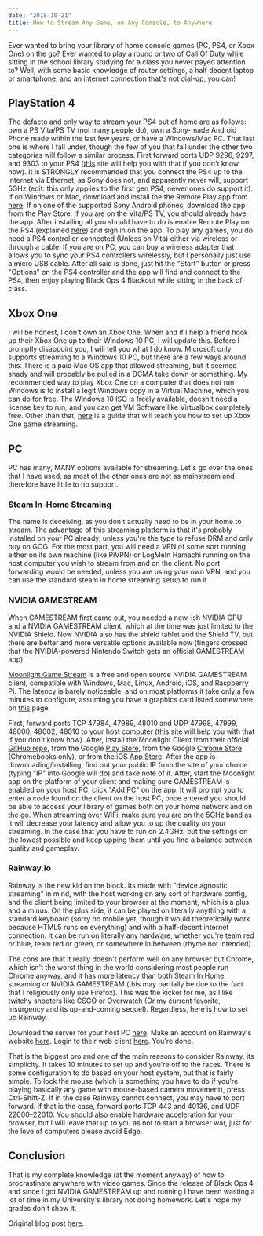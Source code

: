 ```yaml
---
date: "2018-10-21"
title: How to Stream Any Game, on Any Console, to Anywhere.
---
```

Ever wanted to bring your library of home console games (PC, PS4, or Xbox One) on the go? Ever wanted to play a round or two of Call Of Duty while sitting in the school library studying for a class you never payed attention to? Well, with some basic knowledge of router settings, a half decent laptop or smartphone, and an internet connection that's not dial-up, you can!

## PlayStation 4

The defacto and only way to stream your PS4 out of home are as follows: own a PS Vita/PS TV (not many people do), own a Sony-made Android Phone made within the last few years, or have a Windows/Mac PC. That last one is where I fall under, though the few of you that fall under the other two categories will follow a similar process. First forward ports UDP 9296, 9297, and 9303 to your PS4 ([this](https://portforward.com/router.htm) site will help you with that if you don't know how). It is STRONGLY recommended that you connect the PS4 up to the internet via Ethernet, as Sony does not, and apparently never will, support 5GHz (edit: this only applies to the first gen PS4, newer ones do support it). If on Windows or Mac, download and install the the Remote Play app from [here](https://remoteplay.dl.playstation.net/remoteplay/lang/en/index.html). If on one of the supported Sony Android phones, download the app from the Play Store. If you are on the Vita/PS TV, you should already have the app. After installing all you should have to do is enable Remote Play on the PS4 (explained [here](https://manuals.playstation.net/document/en/ps4/settings/remote.html)) and sign in on the app. To play any games, you do need a PS4 controller connected (Unless on Vita) either via wireless or through a cable. If you are on PC, you can buy a wireless adapter that allows you to sync your PS4 controllers wirelessly, but I personally just use a micro USB cable. After all said is done, just hit the "Start" button or press "Options" on the PS4 controller and the app will find and connect to the PS4, then enjoy playing Black Ops 4 Blackout while sitting in the back of class.

## Xbox One

I will be honest, I don't own an Xbox One. When and if I help a friend hook up their Xbox One up to their Windows 10 PC, I will update this. Before I promptly disappoint you, I will tell you what I do know. Microsoft only supports streaming to a Windows 10 PC, but there are a few ways around this. There is a paid Mac OS app that allowed streaming, but it seemed shady and will probably be pulled in a DCMA take down or something. My recommended way to play Xbox One on a computer that does not run Windows is to install a legit Windows copy in a Virtual Machine, which you can do for free. The Windows 10 ISO is freely available, doesn't need a license key to run, and you can get VM Software like Virtualbox completely free. Other than that, [here](https://kinkeadtech.com/how-to-stream-xbox-one-to-windows-10-from-anywhere-with-internet/) is a guide that will teach you how to set up Xbox One game streaming.

## PC

PC has many, MANY options available for streaming. Let's go over the ones that I have used, as most of the other ones are not as mainstream and therefore have little to no support.

### Steam In-Home Streaming
 
The name is deceiving, as you don't actually need to be in your home to stream. The advantage of this streaming platform is that it's probably installed on your PC already, unless you're the type to refuse DRM and only buy on GOG. For the most part, you will need a VPN of some sort running either on its own machine (like PiVPN) or LogMeIn Hamachi running on the host computer you wish to stream from and on the client. No port forwarding would be needed, unless you are using your own VPN, and you can use the standard steam in home streaming setup to run it.

### NVIDIA GAMESTREAM

When GAMESTREAM first came out, you needed a new-ish NVIDIA GPU and a NVIDIA GAMESTREAM client, which at the time was just limited to the NVIDIA Shield. Now NVIDIA also has the shield tablet and the Shield TV, but there are better and more versatile options available now (fingers crossed that the NVIDIA-powered Nintendo Switch gets an official GAMESTREAM app). 

[Moonlight Game Stream](https://moonlight-stream.com/) is a free and open source NVIDIA GAMESTREAM client, compatible with Windows, Mac, Linux, Android, iOS, and Raspberry Pi.  The latency is barely noticeable, and on most platforms it take only a few minutes to configure, assuming you have a graphics card listed somewhere on [this](https://shield.nvidia.com/support/shield-portable/faq/2) page. 

First, forward ports TCP 47984, 47989, 48010 and UDP 47998, 47999, 48000, 48002, 48010 to your host computer ([this](https://portforward.com/router.htm) site will help you with that if you don't know how). After, install the Moonlight Client from their official [GitHub repo](https://github.com/moonlight-stream/moonlight-qt/releases), from the Google [Play Store](https://play.google.com/store/apps/details?id=com.limelight), from the Google [Chrome Store](https://chrome.google.com/webstore/detail/moonlight-game-streaming/gemamigbbenahjlfnmlfdjhdnkpbkfjj) (Chromebooks only), or from the iOS [App Store](https://itunes.apple.com/us/app/moonlight-game-streaming/id1000551566). After the app is downloading/installing, find out your public IP from the site of your choice (typing "IP" into Google will do) and take note of it. After, start the Moonlight app on the platform of your client and making sure GAMESTREAM is enabled on your host PC, click "Add PC" on the app. It will prompt you to enter a code found on the client on the host PC, once entered you should be able to access your library of games both on your home network and on the go. When streaming over WiFi, make sure you are on the 5GHz band as it will decrease your latency and allow you to up the quality on your streaming. In the case that you have to run on 2.4GHz, put the settings on the lowest possible and keep upping them until you find a balance between quality and gameplay.

### Rainway.io

Rainway is the new kid on the block. Its made with "device agnostic streaming" in mind, with the host working on any sort of hardware config, and the client being limited to your browser at the moment, which is a plus and a minus. On the plus side, it can be played on literally anything with a standard keyboard (sorry no mobile yet, though it would theoretically work because HTML5 runs on everything) and with a half-decent internet connection. It can be run on literally any hardware, whether you're team red or blue, team red or green, or somewhere in between (rhyme not intended).

The cons are that it really doesn't perform well on any browser but Chrome, which isn't the worst thing in the world considering most people run Chrome anyway, and it has more latency than both Steam In Home streaming or NVIDIA GAMESTREAM (this may partially be due to the fact that I religiously only use Firefox). This was the kicker for me, as I like twitchy shooters like CSGO or Overwatch (Or my current favorite, Insurgency and its up-and-coming sequel). Regardless, here is how to set up Rainway.

Download the server for your host PC [here](https://rainway.io/downloads/). Make an account on Rainway's website [here](https://rainway.io/register). Login to their web client [here](https://play.rainway.io/). You're done.

That is the biggest pro and one of the main reasons to consider Rainway, its simplicity. It takes 10 minutes to set up and you're off to the races. There is some configuration to do based on your host system, but that is fairly simple. To lock the mouse (which is something you have to do if you're playing basically any game with mouse-based camera movement), press Ctrl-Shift-Z. If in the case Rainway cannot connect, you may have to port forward. If that is the case, forward ports TCP 443 and 40136, and UDP 22000–22010. You should also enable hardware acceleration for your browser, but I will leave that up to you as not to start a browser war, just for the love of computers please avoid Edge.

## Conclusion
 
That is my complete knowledge (at the moment anyway) of how to procrastinate anywhere with video games. Since the release of Black Ops 4 and since I got NVIDIA GAMESTREAM up and running I have been wasting a lot of time in my University's library not doing homework. Let's hope my grades don't show it.

Original blog post [here](http://chand1012.blogspot.com/2018/10/how-to-stream-any-game-on-any-console.html).
